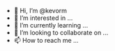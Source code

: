 - 👋 Hi, I’m @kevorm
- 👀 I’m interested in ...
- 🌱 I’m currently learning ...
- 💞️ I’m looking to collaborate on ...
- 📫 How to reach me ...

<!---
kevorm/kevorm is a ✨ special ✨ repository because its `README.md` (this file) appears on your GitHub profile.
You can click the Preview link to take a look at your changes.
--->
